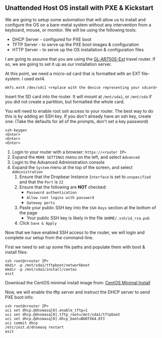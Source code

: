## Unattended Host OS install with PXE & Kickstart

We are going to setup some automation that will allow us to install and configure the OS on a bare-metal system without any intervention from a keyboard, mouse, or monitor.  We will be using the following tools:

* DHCP Server - configured for PXE boot
* TFTP Server - to serve up the PXE boot images & configuration
* HTTP Server - to serve up the OS installation & configuration files

I am going to assume that you are using the [GL-AR750S-Ext](https://www.gl-inet.com/products/gl-ar750s/) travel router.  If so, we are going to set it up as our installation server.

At this point, we need a micro-sd card that is formatted with an EXT file-system.  I used ext4.

    mkfs.ext4 /dev/sdc1 <replace with the device representing your sdcard>

Insert the SD card into the router.  It will mount at `/mnt/sda1`, or `/mnt/sda` if you did not create a partition, but formatted the whole card.

You will need to enable root ssh access to your router.  The best way to do this is by adding an SSH key.  If you don't already have an ssh key, create one: (Take the defaults for all of the prompts, don't set a key password)

    ssh-keygen
    <Enter>
    <Enter>
    <Enter>

1. Login to your router with a browser: `https://<router IP>`
1. Expand the `MORE SETTINGS` menu on the left, and select `Advanced`
1. Login to the Advanced Administration console
1. Expand the `System` menu at the top of the screen, and select `Administration`
   1. Ensure that the Dropbear Instance `Interface` is set to `unspecified` and that the `Port` is `22`
   1. Ensure that the following are __NOT__ checked:
      * `Password authentication`
      * `Allow root logins with password`
      * `Gateway ports`
   1. Paste your public SSH key into the `SSH-Keys` section at the bottom of the page
      * Your public SSH key is likely in the file `$HOME/.ssh/id_rsa.pub`
   2. Click `Save & Apply`

Now that we have enabled SSH access to the router, we will login and complete our setup from the command-line.

First we need to set up some file paths and populate them with boot & install files:

    ssh root@<router IP>
    mkdir -p /mnt/sda1/tftpboot/networkboot
    mkdir -p /mnt/sda1/install/centos
    exit

Download the CentOS minimal install image from: [CentOS Minimal Install](http://isoredirect.centos.org/centos/7/isos/x86_64/CentOS-7-x86_64-Minimal-1810.iso)

Now, we will enable the tftp server and instruct the DHCP server to send PXE boot info:

    ssh root@<router IP>
    uci set dhcp.@dnsmasq[0].enable_tftp=1
    uci set dhcp.@dnsmasq[0].tftp_root=/mnt/sda1/tftpboot
    uci set dhcp.@dnsmasq[0].dhcp_boot=BOOTX64.EFI
    uci commit dhcp
    /etc/init.d/dnsmasq restart
    exit


